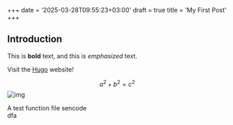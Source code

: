 +++
date = '2025-03-28T09:55:23+03:00'
draft = true
title = 'My First Post'
+++

## Introduction

This is **bold** text, and this is *emphasized* text.

Visit the [Hugo](https://gohugo.io) website!

$$a^2+b^2=c^2$$![img](/landscape.png)

A test function file
sencode  
dfa
